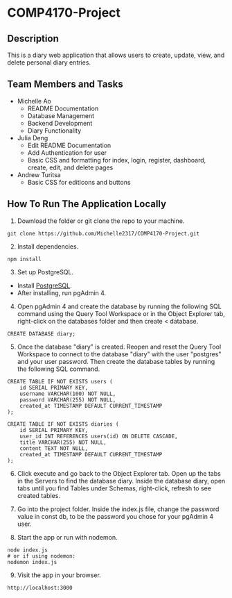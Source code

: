 # COMP4170-Project

## Description

This is a diary web application that allows users to create, update, view, and delete personal diary entries.

## Team Members and Tasks

-   Michelle Ao
    -   README Documentation
    -   Database Management
    -   Backend Development
    -   Diary Functionality
-   Julia Deng
    -   Edit README Documentation
    -   Add Authentication for user
    -   Basic CSS and formatting for index, login, register, dashboard, create, edit, and delete pages
-   Andrew Turitsa
    -   Basic CSS for editIcons and buttons

## How To Run The Application Locally

1. Download the folder or git clone the repo to your machine.

```
git clone https://github.com/Michelle2317/COMP4170-Project.git
```

2. Install dependencies.

```
npm install
```

3. Set up PostgreSQL.

-   Install [PostgreSQL](https://www.postgresql.org/download/).
-   After installing, run pgAdmin 4.

4. Open pgAdmin 4 and create the database by running the following SQL command using the Query Tool Workspace or in the Object Explorer tab, right-click on the databases folder and then create < database.

```
CREATE DATABASE diary;
```

5. Once the database "diary" is created. Reopen and reset the Query Tool Workspace to connect to the database "diary" with the user "postgres" and your user password. Then create the database tables by running the following SQL command.

```
CREATE TABLE IF NOT EXISTS users (
    id SERIAL PRIMARY KEY,
    username VARCHAR(100) NOT NULL,
    password VARCHAR(255) NOT NULL,
    created_at TIMESTAMP DEFAULT CURRENT_TIMESTAMP
);

CREATE TABLE IF NOT EXISTS diaries (
    id SERIAL PRIMARY KEY,
    user_id INT REFERENCES users(id) ON DELETE CASCADE,
    title VARCHAR(255) NOT NULL,
    content TEXT NOT NULL,
    created_at TIMESTAMP DEFAULT CURRENT_TIMESTAMP
);
```

6. Click execute and go back to the Object Explorer tab. Open up the tabs in the Servers to find the database diary. Inside the database diary, open tabs until you find Tables under Schemas, right-click, refresh to see created tables.

7. Go into the project folder. Inside the index.js file, change the password value in const db, to be the password you chose for your pgAdmin 4 user.

8. Start the app or run with nodemon.

```
node index.js
# or if using nodemon:
nodemon index.js
```

9. Visit the app in your browser.

```
http://localhost:3000
```
